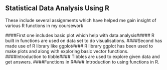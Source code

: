 ## Statistical  Data Analysis Using R ##
These include several assignments which have helped me gain insight of various R functions in my coursework


####First one includes basic plot which help with data analysis#####
R built in functions are used on data set to do visualisations.
####Second has made use of R library like ggplot####
R library ggplot has been used to make plots and along with exploring basic vector functions.
####Introduction to tibble####
Tibbles are used to explore given data and get answers.
####Functions in R####
Introduction to using functions in R.
